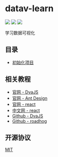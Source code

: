# datav-learn

[![](https://img.shields.io/badge/react-^16.2.0-brightgreen.svg?style=flat-square)](https://github.com/facebook/react)
[![](https://img.shields.io/badge/ant--design-^3.6.3-yellowgreen.svg?style=flat-square)](https://github.com/ant-design/ant-design)
[![](https://img.shields.io/badge/dva-^2.3.1-orange.svg?style=flat-square)](https://github.com/dvajs/dva)

学习数据可视化

## 目录

- [初始化项目](https://github.com/huang6349/dva-learn)

## 相关教程

- [官网 - DvaJS](https://dvajs.com/)
- [官网 - Ant Design](https://ant.design/index-cn)
- [官网 - react](https://reactjs.org)
- [中文网 - react](https://doc.react-china.org)
- [Github - DvaJS](https://github.com/dvajs/dva)
- [Github - roadhog](https://github.com/sorrycc/roadhog)

## 开源协议

[MIT](https://tldrlegal.com/license/mit-license)
